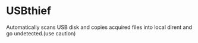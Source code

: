 # USBthief
Automatically scans USB disk and copies acquired files into local dirent and go undetected.(use caution) 
